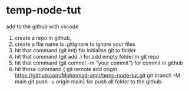 # temp-node-tut

add to the github with vscode
1. create a repo in github, 
2. create a file name is .gitignore to ignore your files
3. hit that command (git  init) for initialise git to folder
4. hit that command (git add .) for add empty folder in git repo
5. hit that command (git commit -m "your commit") for commit in github
6. hit those command { git remote add origin https://github.com/Mohmmad-amir/temp-node-tut.git
 git branch -M main
git push -u origin main} for push all folder to the github.
